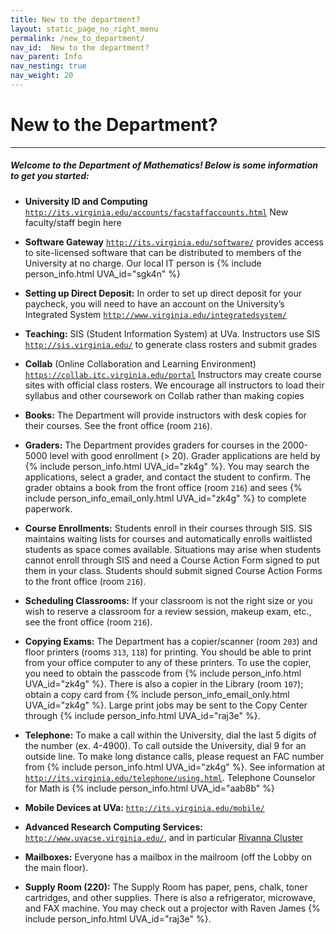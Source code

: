 ```yaml
---
title: New to the department?
layout: static_page_no_right_menu
permalink: /new_to_department/
nav_id:  New to the department?
nav_parent: Info
nav_nesting: true
nav_weight: 20
---
```


# New to the Department?

---

<h5 class="mt-2 mb-4">Welcome to the Department of Mathematics!  Below is some information to get you started:</h5>


- **University ID and Computing** [`http://its.virginia.edu/accounts/facstaffaccounts.html`](http://its.virginia.edu/accounts/facstaffaccounts.html) New faculty/staff begin here

- **Software Gateway** [`http://its.virginia.edu/software/`](http://its.virginia.edu/software//) provides access to site-licensed software that can be distributed to members of the University at no charge.  Our local IT person is {% include person_info.html UVA_id="sgk4n" %}

- **Setting up Direct Deposit:**  In order to set up direct deposit for your paycheck, you will need to have an account on the University’s Integrated System [`http://www.virginia.edu/integratedsystem/`](http://www.virginia.edu/integratedsystem/)    

- **Teaching:** SIS (Student Information System) at UVa.  Instructors use SIS [`http://sis.virginia.edu/`](http://sis.virginia.edu/) to generate class rosters and submit grades

- **Collab** (Online Collaboration and Learning Environment) [`https://collab.itc.virginia.edu/portal`](https://collab.itc.virginia.edu/portal) Instructors may create course sites with official class rosters. We encourage all instructors to load their syllabus and other coursework on Collab rather than making copies

- **Books:** The Department will provide instructors with desk copies for their courses. See the front office (room `216`).

- **Graders:**  The Department provides graders for courses in the 2000-5000 level with good enrollment (> 20). Grader applications are held by {% include person_info.html UVA_id="zk4g" %}. You may search the applications, select a grader, and contact the student to confirm. The grader obtains a book from the front office (room `216`) and sees {% include person_info_email_only.html UVA_id="zk4g" %} to complete paperwork.

- **Course Enrollments:**  Students enroll in their courses through SIS. SIS maintains waiting lists for courses and automatically enrolls waitlisted students as space comes available. Situations may arise when students cannot enroll through SIS and need a Course Action Form signed to put them in your class. Students should submit signed Course Action Forms to the front office (room `216`).

- **Scheduling Classrooms:** If your classroom is not the right size or you wish to reserve a classroom for a review session, makeup exam, etc., see the front office (room `216`).

- **Copying Exams:** The Department has a copier/scanner (room `203`) and floor printers (rooms `313`, `118`) for printing. You should be able to print from your office computer to any of these printers. To use the copier, you need to obtain the passcode from {% include person_info.html UVA_id="zk4g" %}. There is also a copier in the Library (room `107`); obtain a copy card from {% include person_info_email_only.html UVA_id="zk4g" %}. Large print jobs may be sent to the Copy Center through {% include person_info.html UVA_id="raj3e" %}.

- **Telephone:** To make a call within the University, dial the last 5 digits of the number (ex. 4-4900). To call outside the University, dial 9 for an outside line. To make long distance calls, please request an FAC number from {% include person_info.html UVA_id="zk4g" %}. See information at [`http://its.virginia.edu/telephone/using.html`](http://its.virginia.edu/telephone/using.html). Telephone Counselor for Math is {% include person_info.html UVA_id="aab8b" %}

- **Mobile Devices at UVa:** [`http://its.virginia.edu/mobile/`](http://its.virginia.edu/mobile/)

- **Advanced Research Computing Services:** [`http://www.uvacse.virginia.edu/`](http://www.uvacse.virginia.edu/), and in particular [Rivanna Cluster](http://www.uvacse.virginia.edu/rivanna)

- **Mailboxes:** Everyone has a mailbox in the mailroom (off the Lobby on the main floor).

- **Supply Room (220):** The Supply Room has paper, pens, chalk, toner cartridges, and other supplies. There is also a refrigerator, microwave, and FAX machine. You may check out a projector with Raven James {% include person_info.html UVA_id="raj3e" %}.
